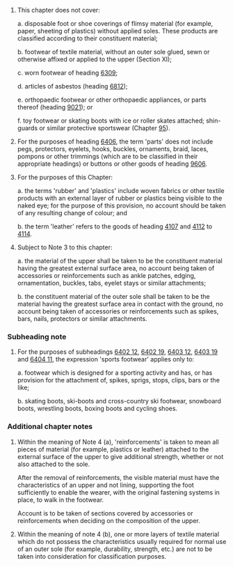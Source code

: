 1. This chapter does not cover:

    a. disposable foot or shoe coverings of flimsy material (for example, paper, sheeting of plastics) without applied soles. These products are classified according to their constituent material;
    
    b. footwear of textile material, without an outer sole glued, sewn or otherwise affixed or applied to the upper (Section XI);
    
    c. worn footwear of heading [6309](/headings/6309);
    
    d. articles of asbestos (heading [6812](/headings/6812));
    
    e. orthopaedic footwear or other orthopaedic appliances, or parts thereof (heading [9021](/headings/9021)); or
    
    f. toy footwear or skating boots with ice or roller skates attached; shin-guards or similar protective sportswear (Chapter [95](/chapters/95)).

2. For the purposes of heading [6406](/headings/6406), the term 'parts' does not include pegs, protectors, eyelets, hooks, buckles, ornaments, braid, laces, pompons or other trimmings (which are to be classified in their appropriate headings) or buttons or other goods of heading [9606](/headings/9606).

3. For the purposes of this Chapter:

    a. the terms 'rubber' and 'plastics' include woven fabrics or other textile products with an external layer of rubber or plastics being visible to the naked eye; for the purpose of this provision, no account should be taken of any resulting change of colour; and
    
    b. the term 'leather' refers to the goods of heading [4107](/headings/4107) and [4112](/headings/4112) to [4114](/headings/4114).

4. Subject to Note 3 to this chapter:

    a. the material of the upper shall be taken to be the constituent material having the greatest external surface area, no account being taken of accessories or reinforcements such as ankle patches, edging,
    ornamentation, buckles, tabs, eyelet stays or similar attachments;
    
    b. the constituent material of the outer sole shall be taken to be the material having the greatest surface area in contact with the ground, no account being taken of accessories or reinforcements such as spikes, bars, nails, protectors or similar attachments.

### Subheading note

1. For the purposes of subheadings [6402 12](/subheadings/6402120000-80), [6402 19](/commodities/6402190000), [6403 12](/commodities/6403120000), [6403 19](/commodities/6403190000) and [6404 11](/commodities/6404110000), the expression 'sports footwear' applies only to:

    a. footwear which is designed for a sporting activity and has, or has provision for the attachment of, spikes, sprigs, stops, clips, bars or the like;
    
    b. skating boots, ski-boots and cross-country ski footwear, snowboard boots, wrestling boots, boxing boots and cycling shoes.

### Additional chapter notes

1. Within the meaning of Note 4 (a), 'reinforcements' is taken to mean all pieces of material (for example, plastics or leather) attached to the external surface of the upper to give additional strength, whether or not also attached to the sole. 

    After the removal of reinforcements, the visible material must have the
    characteristics of an upper and not lining, supporting the foot sufficiently to enable the wearer, with the original fastening systems in place, to walk in the footwear.
    
    Account is to be taken of sections covered by accessories or reinforcements when deciding on the composition of the upper.

2. Within the meaning of note 4 (b), one or more layers of textile material which do not possess the characteristics usually required for normal use of an outer sole (for example, durability, strength, etc.) are not to be taken into consideration for classification purposes.
